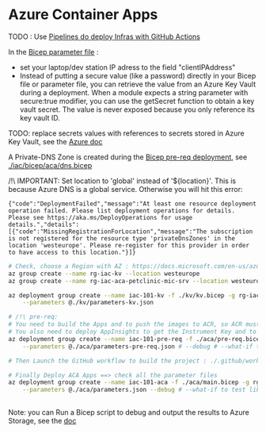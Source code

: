 # Azure Container Apps

TODO : Use [Pipelines do deploy Infras with GitHub Actions](https://docs.microsoft.com/en-us/azure/azure-resource-manager/bicep/deploy-github-actions?tabs=CLI)

In the [Bicep parameter file](./aca/parameters.json) :
- set your laptop/dev station IP adress to the field "clientIPAddress"
- Instead of putting a secure value (like a password) directly in your Bicep file or parameter file, you can retrieve the value from an Azure Key Vault during a deployment. When a module expects a string parameter with secure:true modifier, you can use the getSecret function to obtain a key vault secret. The value is never exposed because you only reference its key vault ID.

TODO: replace secrets values with references to secrets stored in Azure Key Vault, see the [Azure doc](https://docs.microsoft.com/en-us/azure/azure-resource-manager/bicep/key-vault-parameter?tabs=azure-cli)

A Private-DNS Zone is created during the [Bicep pre-req deployment](./iac/bicep/aca/pre-req.bicep), see [./iac/bicep/aca/dns.bicep](./iac/bicep/aca/dns.bicep)

/!\ IMPORTANT: Set location to 'global' instead of '${location}'. This is because Azure DNS is a global service. 
Otherwise you will hit this error:

```console
{"code":"DeploymentFailed","message":"At least one resource deployment operation failed. Please list deployment operations for details. Please see https://aka.ms/DeployOperations for usage details.","details":[{"code":"MissingRegistrationForLocation","message":"The subscription is not registered for the resource type 'privateDnsZones' in the location 'westeurope'. Please re-register for this provider in order to have access to this location."}]}
```


```sh
# Check, choose a Region with AZ : https://docs.microsoft.com/en-us/azure/availability-zones/az-overview#azure-regions-with-availability-zones
az group create --name rg-iac-kv --location westeurope
az group create --name rg-iac-aca-petclinic-mic-srv --location westeurope

az deployment group create --name iac-101-kv -f ./kv/kv.bicep -g rg-iac-kv \
    --parameters @./kv/parameters-kv.json

# /!\ pre-req:
# You need to build the Apps and to push the images to ACR, so ACR must be provisionned before ACA Apps
# You also need to deploy AppInsights to get the Instrument Key and to then provide it as param of the ACA Deployment
az deployment group create --name iac-101-pre-req -f ./aca/pre-req.bicep -g rg-iac-aca-petclinic-mic-srv \
    --parameters @./aca/parameters-pre-req.json # --debug # --what-if to test like a dry-run

# Then Launch the GitHub workflow to build the project : ./.github/workflows/maven-build.yml 

# Finally Deploy ACA Apps ==> check all the parameter files
az deployment group create --name iac-101-aca -f ./aca/main.bicep -g rg-iac-aca-petclinic-mic-srv \
    --parameters @./aca/parameters.json --debug # --what-if to test like a dry-run
    
```

Note: you can Run a Bicep script to debug and output the results to Azure Storage, see the [doc](https://docs.microsoft.com/en-us/azure/azure-resource-manager/bicep/deployment-script-bicep#sample-bicep-files)